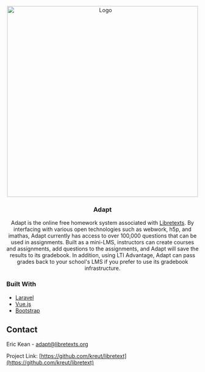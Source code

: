 <div id="top"></div>
<!--
*** Thanks for checking out the Best-README-Template. If you have a suggestion
*** that would make this better, please fork the repo and create a pull request
*** or simply open an issue with the tag "enhancement".
*** Don't forget to give the project a star!
*** Thanks again! Now go create something AMAZING! :D
-->





<!-- PROJECT LOGO -->
<br />
<div align="center">
  <a href="https://github.com/kreut/libretext">
    <img src="https://cdn.libretexts.net/Logos/adapt_full.png" alt="Logo" width="500">
  </a>
<h3 align="center">Adapt</h3>

  <p align="center">
   Adapt is the online free homework system associated with <a href="https://libretexts.org/">Libretexts</a>. By interfacing with various open technologies such as webwork, h5p, and imathas, Adapt currently has access to over 100,000 questions that can be used in assignments.  Built as a mini-LMS, instructors can create courses and assignments, add questions to the assignments, and Adapt will save the results to its gradebook.  In addition, using LTI Advantage, Adapt can pass grades back to your school's LMS if you prefer to use its gradebook infrastructure.
</div>


### Built With

* [Laravel](https://laravel.com)
* [Vue.js](https://vuejs.org/)
* [Bootstrap](https://getbootstrap.com)


<!-- CONTACT -->
## Contact

Eric Kean -   adapt@libretexts.org

Project Link: [https://github.com/kreut/libretext](https://github.com/kreut/libretext)

